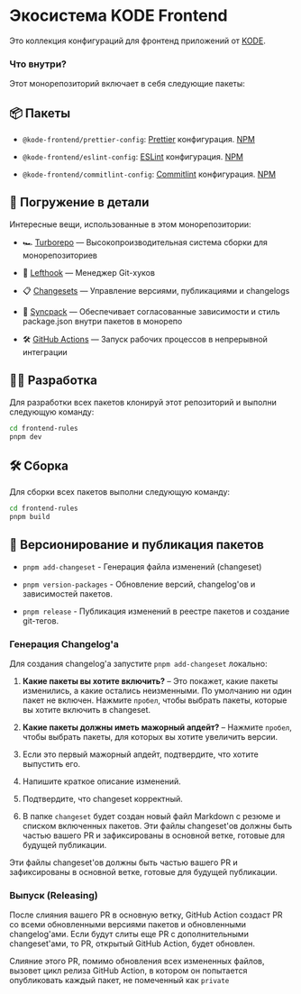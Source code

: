 # Экосистема KODE Frontend

Это коллекция конфигураций для фронтенд приложений от [KODE](https://appkode.dev/).

### Что внутри?

Этот монорепозиторий включает в себя следующие пакеты:

## 📦 Пакеты

- `@kode-frontend/prettier-config`: [Prettier](https://prettier.io/) конфигурация. [NPM]()

- `@kode-frontend/eslint-config`: [ESLint](https://eslint.org/) конфигурация. [NPM]()

- `@kode-frontend/commitlint-config`: [Commitlint](https://commitlint.js.org/) конфигурация. [NPM]()

## 🤿 Погружение в детали

Интересные вещи, использованные в этом монорепозитории:

- 🏎 [Turborepo](https://turbo.build/) — Высокопроизводительная система сборки для монорепозиториев

- 🐞 [Lefthook](https://github.com/evilmartians/lefthook) — Менеджер Git-хуков

- 📋 [Changesets](https://github.com/changesets/changesets) — Управление версиями, публикациями и changelogs

- 🔄 [Syncpack](https://github.com/JamieMason/syncpack) — Обеспечивает согласованные зависимости и стиль package.json внутри пакетов в монорепо

- 🛠 [GitHub Actions](https://github.com/changesets/action) — Запуск рабочих процессов в непрерывной интеграции

## 👨‍💻 Разработка

Для разработки всех пакетов клонируй этот репозиторий и выполни следующую команду:

```bash
cd frontend-rules
pnpm dev
```

## 🛠️ Сборка

Для сборки всех пакетов выполни следующую команду:

```bash
cd frontend-rules
pnpm build
```

## 🚀 Версионирование и публикация пакетов

- `pnpm add-changeset` - Генерация файла изменений (changeset)

- `pnpm version-packages` - Обновление версий, changelog'ов и зависимостей пакетов.

- `pnpm release` - Публикация изменений в реестре пакетов и создание git-тегов.

### Генерация Changelog'а

Для создания changelog'а запустите `pnpm add-changeset` локально:

1. **Какие пакеты вы хотите включить?** – Это покажет, какие пакеты изменились, а какие остались неизменными. По умолчанию ни один пакет не включен. Нажмите `пробел`, чтобы выбрать пакеты, которые вы хотите включить в changeset.

2. **Какие пакеты должны иметь мажорный апдейт?** – Нажмите `пробел`, чтобы выбрать пакеты, для которых вы хотите увеличить версии.

3. Если это первый мажорный апдейт, подтвердите, что хотите выпустить его.

4. Напишите краткое описание изменений.

5. Подтвердите, что changeset корректный.

6. В папке `changeset` будет создан новый файл Markdown с резюме и списком включенных пакетов.
   Эти файлы changeset'ов должны быть частью вашего PR и зафиксированы в основной ветке, готовые для будущей публикации.

Эти файлы changeset'ов должны быть частью вашего PR и зафиксированы в основной ветке, готовые для будущей публикации.

### Выпуск (Releasing)

После слияния вашего PR в основную ветку, GitHub Action создаст PR со всеми обновленными версиями пакетов и обновленными changelog'ами. Если будут слиты еще PR с дополнительными changeset'ами, то PR, открытый GitHub Action, будет обновлен.

Слияние этого PR, помимо обновления всех измененных файлов, вызовет цикл релиза GitHub Action, в котором он попытается опубликовать каждый пакет, не помеченный как `private`
